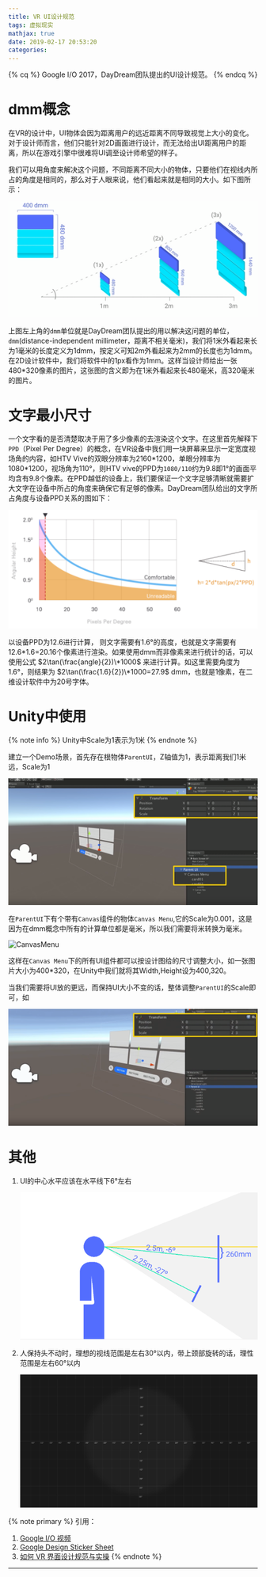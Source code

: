 ```yaml
---
title: VR UI设计规范
tags: 虚拟现实
mathjax: true
date: 2019-02-17 20:53:20
categories:
---
```


{% cq %}
Google I/O 2017，DayDream团队提出的UI设计规范。
{% endcq %}

<!--more-->

# dmm概念

在VR的设计中，UI物体会因为距离用户的远近距离不同导致视觉上大小的变化。对于设计师而言，他们只能针对2D画面进行设计，而无法给出UI距离用户的距离，所以在游戏引擎中很难将UI调至设计师希望的样子。

我们可以用角度来解决这个问题，不同距离不同大小的物体，只要他们在视线内所占的角度是相同的，那么对于人眼来说，他们看起来就是相同的大小。如下图所示：

![不同距离看不同大小物体](VRUIDesignGuideLine/2019-02-17-17-08-33.png)

上图左上角的`dmm`单位就是DayDream团队提出的用以解决这问题的单位，`dmm`(distance-independent millimeter，距离不相关毫米)，我们将1米外看起来长为1毫米的长度定义为1dmm，按定义可知2m外看起来为2mm的长度也为1dmm。在2D设计软件中，我们将软件中的1px看作为1mm。这样当设计师给出一张480*320像素的图片，这张图的含义即为在1米外看起来长480毫米，高320毫米的图片。

# 文字最小尺寸

一个文字看的是否清楚取决于用了多少像素的去渲染这个文字。在这里首先解释下`PPD`（Pixel Per Degree）的概念，在VR设备中我们用一块屏幕来显示一定宽度视场角的内容，如HTV Vive的双眼分辨率为2160\*1200，单眼分辨率为1080\*1200，视场角为110°，则HTV vive的PPD为`1080/110`约为9.8即1°的画面平均含有9.8个像素。在PPD越低的设备上，我们要保证一个文字足够清晰就需要扩大文字在设备中所占的角度来确保它有足够的像素。DayDream团队给出的文字所占角度与设备PPD关系的图如下：

![文字大小与设备PPD](VRUIDesignGuideLine/2019-02-17-17-19-57.png)

以设备PPD为12.6进行计算， 则文字需要有1.6°的高度，也就是文字需要有12.6\*1.6=20.16个像素进行渲染。如果使用dmm而非像素来进行统计的话，可以使用公式 $2\tan(\frac{angle}{2})\*1000$ 来进行计算。如这里需要角度为1.6°，则结果为 $2\tan(\frac{1.6}{2})\*1000=27.9$ dmm，也就是1像素，在二维设计软件中为20号字体。

# Unity中使用

{% note info %}
Unity中Scale为1表示为1米
{% endnote %}

建立一个Demo场景，首先存在根物体`ParentUI`，Z轴值为1，表示距离我们1米远，Scale为1

![根物体ParentUI](VRUIDesignGuideLine/2019-02-17-20-24-38.png)

在`ParentUI`下有个带有`Canvas`组件的物体`Canvas Menu`,它的Scale为0.001，这是因为在dmm概念中所有的计算单位都是毫米，所以我们需要将米转换为毫米。

![CanvasMenu](2019-02-17-20-26-58.png)

这样在`Canvas Menu`下的所有UI组件都可以按设计图给的尺寸调整大小，如一张图片大小为400*320，在Unity中我们就将其Width,Height设为400,320。

当我们需要将UI放的更远，而保持UI大小不变的话，整体调整`ParentUI`的Scale即可，如

![调整UI尺寸](VRUIDesignGuideLine/2019-02-17-20-28-56.png)

# 其他

1. UI的中心水平应该在水平线下6°左右
   
    ![水平线下6°](VRUIDesignGuideLine/2019-02-17-20-49-44.png)

2. 人保持头不动时，理想的视线范围是左右30°以内，带上颈部旋转的话，理性范围是左右60°以内
   
   ![舒适范围](VRUIDesignGuideLine/2019-02-17-20-50-16.png)


{% note primary %}
引用：
1. [Google I/O 视频](https://www.youtube.com/watch?v=ES9jArHRFHQ)
2. [Google Design Sticker Sheet](https://developers.google.com/vr/design/sticker-sheet)
3. [如何 VR 界面设计规范与实操](https://www.jianshu.com/p/c21addac9b0e)
{% endnote %}

***